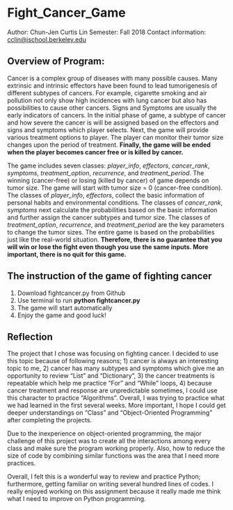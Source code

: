 # Fight_Cancer_Game

Author: Chun-Jen Curtis Lin
Semester: Fall 2018
Contact information: cclin@ischool.berkeley.edu 

## Overview of Program:

Cancer is a complex group of diseases with many possible causes. Many extrinsic and intrinsic effectors have been found to lead tumorigenesis of different subtypes of cancers. For example, cigarette smoking and air pollution not only show high incidences with lung cancer but also has possibilities to cause other cancers. Signs and Symptoms are usually the early indicators of cancers. In the initial phase of game, a subtype of cancer and how severe the cancer is will be assigned based on the effectors and signs and symptoms which player selects. Next, the game will provide various treatment options to player. The player can monitor their tumor size changes upon the period of treatment. **Finally, the game will be ended when the player becomes cancer free or is killed by cancer.**

The game includes seven classes: *player_info*, *effectors*, *cancer_rank*, *symptoms*, *treatment_option*, *recurrence*, and *treatment_period*. The winning (cancer-free) or losing (killed by cancer) of game depends on tumor size. The game will start
with tumor size = 0 (cancer-free condition). The classes of *player_info*, *effectors*, collect the basic information of personal habits and environmental conditions. The classes of *cancer_rank*, *symptoms* next calculate the probabilities based on the basic information and further assign the cancer subtypes and tumor size. The classes of *treatment_option*, *recurrence*, and *treatment_period* are the key parameters to change the tumor sizes. The entire game is based on the probabilities just like the real-world situation. **Therefore, there is no guarantee that you will win or lose the fight even
though you use the same inputs. More important, there is no quit for this game.**

## The instruction of the game of fighting cancer

1. Download fightcancer.py from Github
2. Use terminal to run **python fightcancer.py**
3. The game will start automatically
4. Enjoy the game and good luck!

## Reflection

The project that I chose was focusing on fighting cancer. I decided to use this topic because of following reasons; 1) cancer is always an interesting topic to me, 2) cancer has many subtypes and symptoms which give me an opportunity to review “List” and “Dictionary”, 3) the cancer treatments is repeatable which help me practice “For” and “While” loops, 4) because cancer treatment and response are unpredictable sometimes, I could use this character to practice “Algorithms”. Overall, I was trying to practice what we had learned in the first several weeks. More important, I hope I could get deeper understandings on “Class” and “Object-Oriented Programming” after completing the projects. 

Due to the inexperience on object-oriented programming, the major challenge of this project was to create all the interactions among every class and make sure the program working properly. Also, how to reduce the size of code by combining similar functions was the area that I need more practices. 

Overall, I felt this is a wonderful way to review and practice Python; furthermore, getting familiar on writing several hundred lines of codes. I really enjoyed working on this assignment because it really made me think what I need to improve on Python programming.      
